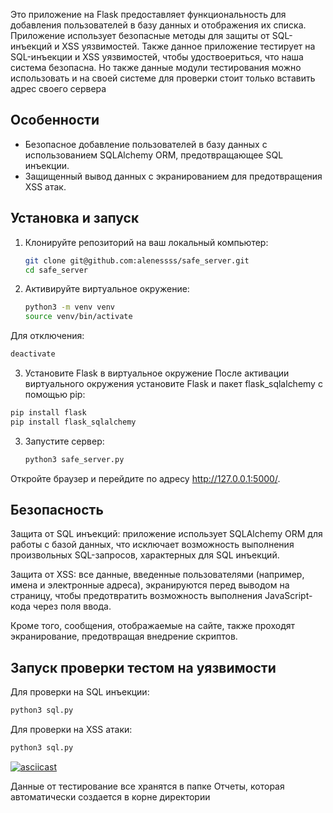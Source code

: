 Это приложение на Flask предоставляет функциональность для добавления пользователей в базу данных и отображения их списка. Приложение использует безопасные методы для защиты от SQL-инъекций и XSS уязвимостей. Также данное приложение тестирует на SQL-инъекции и XSS уязвимостей, чтобы удоствоериться, что наша система безопасна. Но также данные модули тестирования можно использовать и на своей системе для проверки стоит только вставить адрес своего сервера

## Особенности

- Безопасное добавление пользователей в базу данных с использованием SQLAlchemy ORM, предотвращающее SQL инъекции.
- Защищенный вывод данных с экранированием для предотвращения XSS атак.

## Установка и запуск

1. Клонируйте репозиторий на ваш локальный компьютер:

   ```bash
   git clone git@github.com:alenessss/safe_server.git
   cd safe_server

2. Активируйте виртуальное окружение:
   ```bash
   python3 -m venv venv
   source venv/bin/activate
   ```
   
Для отключения:
   ```bash
   deactivate
   ```

3. Установите Flask в виртуальное окружение
После активации виртуального окружения установите Flask и пакет flask_sqlalchemy с помощью pip:

```bash
pip install flask
pip install flask_sqlalchemy
```

3. Запустите сервер:

   ```bash
   python3 safe_server.py

Откройте браузер и перейдите по адресу http://127.0.0.1:5000/.

## Безопасность
Защита от SQL инъекций: приложение использует SQLAlchemy ORM для работы с базой данных, что исключает возможность выполнения произвольных SQL-запросов, характерных для SQL инъекций.

Защита от XSS: все данные, введенные пользователями (например, имена и электронные адреса), экранируются перед выводом на страницу, чтобы предотвратить возможность выполнения JavaScript-кода через поля ввода.

Кроме того, сообщения, отображаемые на сайте, также проходят экранирование, предотвращая внедрение скриптов.

## Запуск проверки тестом на уязвимости 

 Для проверки на SQL инъекции:
```bash
python3 sql.py
```

Для проверки на XSS атаки:
```bash
python3 sql.py
```
[![asciicast](https://asciinema.org/a/EpNH2NZtP0TZgCuQXXYyVpkB8.svg)](https://asciinema.org/a/EpNH2NZtP0TZgCuQXXYyVpkB8)

Данные от тестирование все хранятся в папке Отчеты, которая автоматически создается в корне директории
